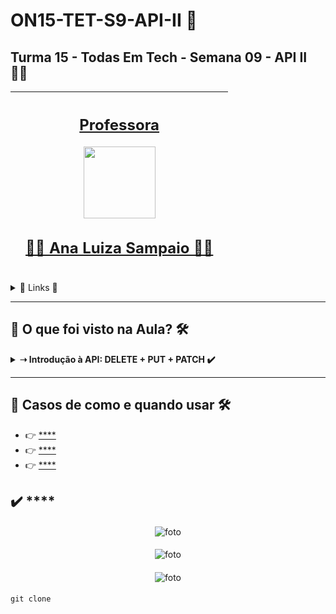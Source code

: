# ON15-TET-S9-API-II 🤝

## Turma 15 - Todas Em Tech - Semana 09 - API II 👩‍💻
<div align="center">

| [<br><sub></sub>]() |  [<h2>Professora</h2><img src="https://avatars.githubusercontent.com/u/49498707?v=4" width=115><br><h2>👩‍🏫 Ana Luiza Sampaio ✍🏽</h2>](https://github.com/analuizasampaio) |  [<br><sub></sub>]() |
| :---: | :---: | :---: | 

</div>

<details>
  <summary>
    <span>🔗 Links 🔗</span>
  </summary>
  <div>    
    * 📌<a href="https://www.youtube.com/watch?v=LbLVhgQhox4&list=PLymAQGA_lVagCUqYtEgogYohW4KJil1Qw&index=24">Link da aula - Parte 1</a>
    <br/>    
    * 📌<a href="https://www.youtube.com/watch?v=I-iwTDuIzqM&list=PLymAQGA_lVagCUqYtEgogYohW4KJil1Qw&index=25">Link da aula - Parte 2</a>
    <br/>
    * 📌<a href="https://www.youtube.com/watch?v=Q0jgct4_HjI&list=PLymAQGA_lVagCUqYtEgogYohW4KJil1Qw&index=26">Link da aula - Reforço</a>
    <br/>
    * 📌<a href="https://github.com/reprograma/ON15-TET-S9-API-II">Link do Repositório da Aula</a>
    <br/>
  </div>
</details>

___
##  👀 O que foi visto na Aula? 🛠️
<details>
    <summary>
      <strong>➝ Introdução à API: DELETE + PUT + PATCH ✔️</strong>
    </summary>    
    <div align="left">        
      <table border=1>             
        <tr>
          <td align="center">👉</td>                
          <td></td>                
          <td align="center">✅</td>
        </tr>
        <tr> 
          <td align="center">👉</td>
          <td></td>                
          <td align="center">✅</td>
        </tr>
        <tr>    
          <td align="center">👉</td>            
          <td></td>                
          <td align="center">✅</td>
        </tr>
	<tr>    
          <td align="center">👉</td>            
          <td></td>                
          <td align="center">✅</td>
        </tr>
	<tr>    
          <td align="center">👉</td>            
          <td></td>                
          <td align="center">✅</td>
        </tr>
      </table>               
    </div>
</details>


___
##  🔨 Casos de como e quando usar 🛠️

  * 👉 [**** ]()
  * 👉 [**** ]()
  * 👉 [**** ]()

## ✔️ **** 

#### 
<p align="center">
  <img alt="foto" title="foto" src=""/>
</p>

#### 
<p align="center">
  <img alt="foto" title="foto" src=""/>
</p>

#### 
<p align="center">
  <img alt="foto" title="foto" src=""/>
</p>

#### 
```git
git clone 
```